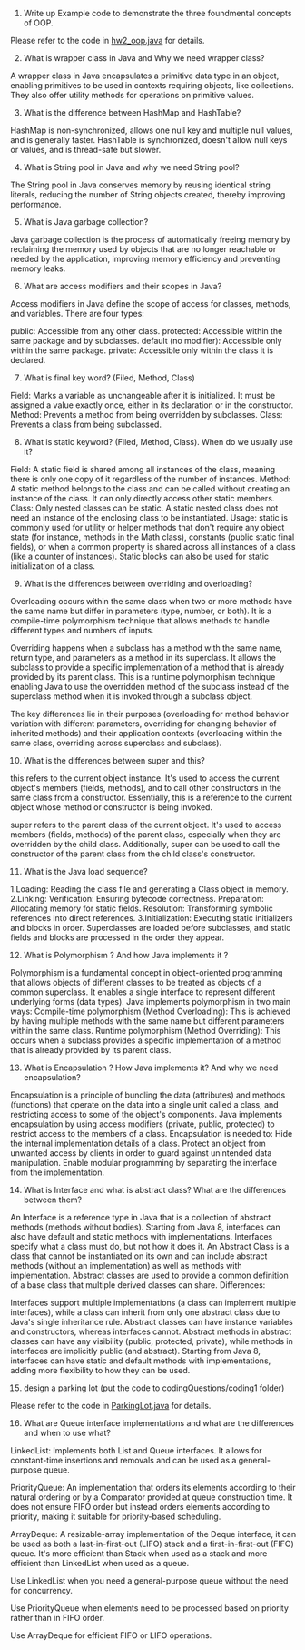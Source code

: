 1.  Write up Example code to demonstrate the three foundmental concepts of OOP.

Please refer to the code in [hw2_oop.java](../Coding/coding1/hw2_oop.java) for details.

2.  What is wrapper class in Java and Why we need wrapper class?

A wrapper class in Java encapsulates a primitive data type in an object, enabling primitives to be used in contexts requiring objects, like collections. They also offer utility methods for operations on primitive values.

3.  What is the difference between HashMap and HashTable?

HashMap is non-synchronized, allows one null key and multiple null values, and is generally faster. HashTable is synchronized, doesn't allow null keys or values, and is thread-safe but slower.

4.  What is String pool in Java and why we need String pool?

The String pool in Java conserves memory by reusing identical string literals, reducing the number of String objects created, thereby improving performance.

5.  What is Java garbage collection?

Java garbage collection is the process of automatically freeing memory by reclaiming the memory used by objects that are no longer reachable or needed by the application, improving memory efficiency and preventing memory leaks.

6.  What are access modifiers and their scopes in Java?

Access modifiers in Java define the scope of access for classes, methods, and variables. There are four types:

public: Accessible from any other class.
protected: Accessible within the same package and by subclasses.
default (no modifier): Accessible only within the same package.
private: Accessible only within the class it is declared.

7.  What is final key word? (Filed, Method, Class)

Field: Marks a variable as unchangeable after it is initialized. It must be assigned a value exactly once, either in its declaration or in the constructor.
Method: Prevents a method from being overridden by subclasses.
Class: Prevents a class from being subclassed.

8.  What is static keyword? (Filed, Method, Class). When do we usually use it?

Field: A static field is shared among all instances of the class, meaning there is only one copy of it regardless of the number of instances.
Method: A static method belongs to the class and can be called without creating an instance of the class. It can only directly access other static members.
Class: Only nested classes can be static. A static nested class does not need an instance of the enclosing class to be instantiated.
Usage: static is commonly used for utility or helper methods that don't require any object state (for instance, methods in the Math class), constants (public static final fields), or when a common property is shared across all instances of a class (like a counter of instances). Static blocks can also be used for static initialization of a class.

9.  What is the differences between overriding and overloading?

Overloading occurs within the same class when two or more methods have the same name but differ in parameters (type, number, or both). It is a compile-time polymorphism technique that allows methods to handle different types and numbers of inputs.

Overriding happens when a subclass has a method with the same name, return type, and parameters as a method in its superclass. It allows the subclass to provide a specific implementation of a method that is already provided by its parent class. This is a runtime polymorphism technique enabling Java to use the overridden method of the subclass instead of the superclass method when it is invoked through a subclass object.

The key differences lie in their purposes (overloading for method behavior variation with different parameters, overriding for changing behavior of inherited methods) and their application contexts (overloading within the same class, overriding across superclass and subclass).

10. What is the differences between super and this?

this refers to the current object instance. It's used to access the current object's members (fields, methods), and to call other constructors in the same class from a constructor. Essentially, this is a reference to the current object whose method or constructor is being invoked.

super refers to the parent class of the current object. It's used to access members (fields, methods) of the parent class, especially when they are overridden by the child class. Additionally, super can be used to call the constructor of the parent class from the child class's constructor.

11. What is the Java load sequence?

1.Loading: Reading the class file and generating a Class object in memory.
2.Linking:
Verification: Ensuring bytecode correctness.
Preparation: Allocating memory for static fields.
Resolution: Transforming symbolic references into direct references.
3.Initialization: Executing static initializers and blocks in order.
Superclasses are loaded before subclasses, and static fields and blocks are processed in the order they appear.

12. What is Polymorphism ? And how Java implements it ?

Polymorphism is a fundamental concept in object-oriented programming that allows objects of different classes to be treated as objects of a common superclass. It enables a single interface to represent different underlying forms (data types). Java implements polymorphism in two main ways:
Compile-time polymorphism (Method Overloading): This is achieved by having multiple methods with the same name but different parameters within the same class.
Runtime polymorphism (Method Overriding): This occurs when a subclass provides a specific implementation of a method that is already provided by its parent class.

13. What is Encapsulation ? How Java implements it? And why we need encapsulation?

Encapsulation is a principle of bundling the data (attributes) and methods (functions) that operate on the data into a single unit called a class, and restricting access to some of the object's components. Java implements encapsulation by using access modifiers (private, public, protected) to restrict access to the members of a class. Encapsulation is needed to:
Hide the internal implementation details of a class.
Protect an object from unwanted access by clients in order to guard against unintended data manipulation.
Enable modular programming by separating the interface from the implementation.

14. What is Interface and what is abstract class? What are the differences between them?

An Interface is a reference type in Java that is a collection of abstract methods (methods without bodies). Starting from Java 8, interfaces can also have default and static methods with implementations. Interfaces specify what a class must do, but not how it does it.
An Abstract Class is a class that cannot be instantiated on its own and can include abstract methods (without an implementation) as well as methods with implementation. Abstract classes are used to provide a common definition of a base class that multiple derived classes can share.
Differences:

Interfaces support multiple implementations (a class can implement multiple interfaces), while a class can inherit from only one abstract class due to Java's single inheritance rule.
Abstract classes can have instance variables and constructors, whereas interfaces cannot.
Abstract methods in abstract classes can have any visibility (public, protected, private), while methods in interfaces are implicitly public (and abstract).
Starting from Java 8, interfaces can have static and default methods with implementations, adding more flexibility to how they can be used.

15. design a parking lot (put the code to codingQuestions/coding1 folder)

Please refer to the code in [ParkingLot.java](../Coding/coding1/ParkingLot.java) for details.

16. What are Queue interface implementations and what are the differences and when to use what?

LinkedList: Implements both List and Queue interfaces. It allows for constant-time insertions and removals and can be used as a general-purpose queue.

PriorityQueue: An implementation that orders its elements according to their natural ordering or by a Comparator provided at queue construction time. It does not ensure FIFO order but instead orders elements according to priority, making it suitable for priority-based scheduling.

ArrayDeque: A resizable-array implementation of the Deque interface, it can be used as both a last-in-first-out (LIFO) stack and a first-in-first-out (FIFO) queue. It's more efficient than Stack when used as a stack and more efficient than LinkedList when used as a queue.

Use LinkedList when you need a general-purpose queue without the need for concurrency.

Use PriorityQueue when elements need to be processed based on priority rather than in FIFO order.

Use ArrayDeque for efficient FIFO or LIFO operations.
